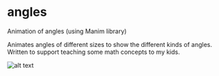 # angles
Animation of angles (using Manim library)

Animates angles of different sizes to show the different kinds of angles. Written to support teaching some math concepts to my kids.

![alt text](http://url/to/img.png)
